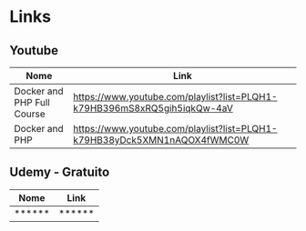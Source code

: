 # Links 

## Youtube

| Nome | Link |
| -------- | ----- |
| Docker and PHP Full Course | https://www.youtube.com/playlist?list=PLQH1-k79HB396mS8xRQ5gih5iqkQw-4aV |
| Docker and PHP | https://www.youtube.com/playlist?list=PLQH1-k79HB38yDck5XMN1nAQOX4fWMC0W |


## Udemy - Gratuito

| Nome | Link |
| -------- | ----- |
| ****** | ****** |
